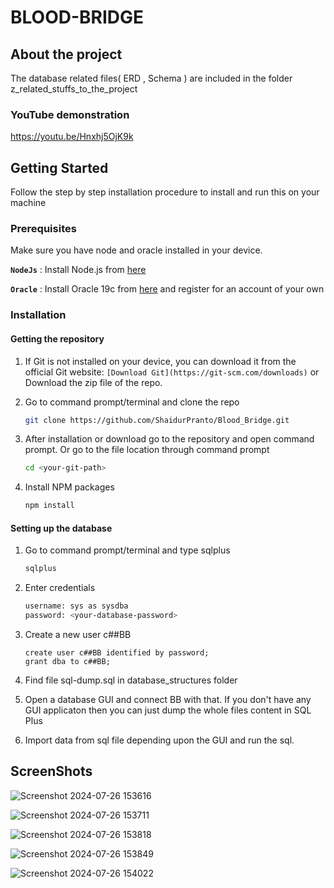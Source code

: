# BLOOD-BRIDGE

## About the project
The database related files( ERD , Schema ) are included in the folder z_related_stuffs_to_the_project

### YouTube demonstration
https://youtu.be/Hnxhj5OjK9k

## Getting Started

Follow the step by step installation procedure to install and run this on your machine

### Prerequisites

Make sure you have node and oracle installed in your device.

**`NodeJs`** : Install Node.js from [here](https://nodejs.org/en/download/)

**`Oracle`** : Install Oracle 19c from [here](http://www.oracle.com/index.html) and register for an account of your own

### Installation

#### Getting the repository

1. If Git is not installed on your device, you can download it from the official Git website: `[Download Git](https://git-scm.com/downloads)`
   or Download the zip file of the repo.

2. Go to command prompt/terminal and clone the repo

    ```sh
    git clone https://github.com/ShaidurPranto/Blood_Bridge.git
    ```

3. After installation or download go to the repository and open command prompt.
   Or go to the file location through command prompt

    ```sh
    cd <your-git-path>
    ```

4. Install NPM packages

    ```sh
    npm install
    ```

#### Setting up the database

1. Go to command prompt/terminal and type sqlplus

    ```sh
    sqlplus
    ```

2. Enter credentials

    ```sh
    username: sys as sysdba
    password: <your-database-password>
    ```

3. Create a new user c##BB

    ```
    create user c##BB identified by password;
    grant dba to c##BB;
    ```

4. Find file sql-dump.sql in database_structures folder

5. Open a database GUI and connect BB with that. If you don't have any GUI applicaton then you can just dump the whole files content in SQL Plus

6. Import data from sql file depending upon the GUI and run the sql.

## ScreenShots 
![Screenshot 2024-07-26 153616](https://github.com/user-attachments/assets/882627f5-c820-4065-a494-0bc80d37993a)

![Screenshot 2024-07-26 153711](https://github.com/user-attachments/assets/46449458-885e-4ad9-b1c2-91dabece14df)

![Screenshot 2024-07-26 153818](https://github.com/user-attachments/assets/33277dad-6d28-46e6-945e-ee355e844042)

![Screenshot 2024-07-26 153849](https://github.com/user-attachments/assets/e734ed11-eaca-4dd5-a377-aec8d758cddd)

![Screenshot 2024-07-26 154022](https://github.com/user-attachments/assets/4efeccd3-cb75-452d-bc17-cdc677262a67)

